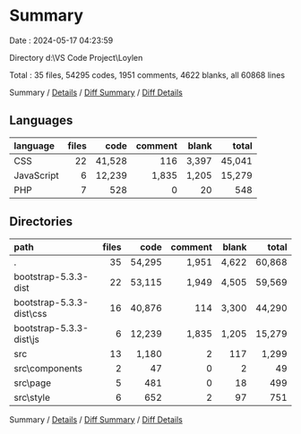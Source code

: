 # Summary

Date : 2024-05-17 04:23:59

Directory d:\\VS Code Project\\Loylen

Total : 35 files,  54295 codes, 1951 comments, 4622 blanks, all 60868 lines

Summary / [Details](details.md) / [Diff Summary](diff.md) / [Diff Details](diff-details.md)

## Languages
| language | files | code | comment | blank | total |
| :--- | ---: | ---: | ---: | ---: | ---: |
| CSS | 22 | 41,528 | 116 | 3,397 | 45,041 |
| JavaScript | 6 | 12,239 | 1,835 | 1,205 | 15,279 |
| PHP | 7 | 528 | 0 | 20 | 548 |

## Directories
| path | files | code | comment | blank | total |
| :--- | ---: | ---: | ---: | ---: | ---: |
| . | 35 | 54,295 | 1,951 | 4,622 | 60,868 |
| bootstrap-5.3.3-dist | 22 | 53,115 | 1,949 | 4,505 | 59,569 |
| bootstrap-5.3.3-dist\\css | 16 | 40,876 | 114 | 3,300 | 44,290 |
| bootstrap-5.3.3-dist\\js | 6 | 12,239 | 1,835 | 1,205 | 15,279 |
| src | 13 | 1,180 | 2 | 117 | 1,299 |
| src\\components | 2 | 47 | 0 | 2 | 49 |
| src\\page | 5 | 481 | 0 | 18 | 499 |
| src\\style | 6 | 652 | 2 | 97 | 751 |

Summary / [Details](details.md) / [Diff Summary](diff.md) / [Diff Details](diff-details.md)